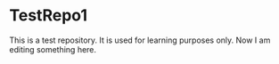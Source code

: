 # TestRepo1
This is a test repository. It is used for learning purposes only.
Now I am editing something here.

